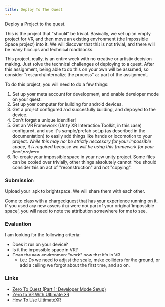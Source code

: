 ```yaml
---
title: Deploy To The Quest
---
```

Deploy a Project to the quest.

This is the project that "should" be trivial. Basically, we set up an empty project for VR, and then move an existing environment (the Impossible Space project) into it. We will discover that this is not trivial, and there will be many hiccups and technical roadblocks.

This project, really, is an entire week with no creative or artistic decision making. Just solve the technical challenges of deploying to a quest. After this assignment, being able to do this on your own will be assumed, so consider "research/internalize the process" as part of the assignment.

To do this project, you will need to do a few things:

1. Set up your meta account for development, and enable developer mode on your quest.
1. Set up your computer for building for android devices.
1. Get a project configured and succesfully building, and deployed to the device.
2. Don't forget a unique identifier!
3. Get an VR Framework (Unity XR Interaction Toolkit, in this case) configured, and use it's sample/prefab setup (as described in the documentation) to easily add things like hands or locomotion to your project. *While this may not be strictly neccesary for your impossible space, it is required because we will be using this framework for your final projects*.
4. Re-create your impossible space in your new unity project. Some files can be copied over trivially, other things absolutely cannot. You should consider this an act of "reconstruction" and not "copying".

### Submission
Upload your .apk to brightspace. We will share them with each other.

Come to class with a charged quest that has your experience running on it. If you used any new assets that were not part of your original 'impossible space', you will need to note the attribution somewhere for me to see.

### Evaluation
I am looking for the following criteria:

- Does it run on your device?
- Is it the impossible space in VR?
- Does the new environment "work" now that it's in VR.
  - i.e.: Do we need to adjust the scale, make colliders for the ground, or add a ceiling we forgot about the first time, and so on.

### Links

- [Zero To Quest (Part 1: Developer Mode Setup)](https://impr.hdyar.com/guides/zeroToQuest.html)
- [Zero to VR With Ultimate XR](https://guidebook.hdyar.com/docs/unity/virtual-reality/zero-to-quest-ultimate-xr/)
- [How To Use UltimateXR](https://guidebook.hdyar.com/docs/unity/virtual-reality/how-to-use-ultimate-xr/)
